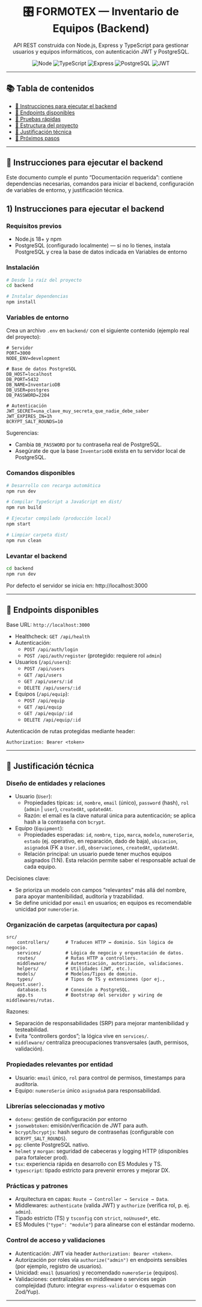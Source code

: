 <div align="center">

# 🎛️ FORMOTEX — Inventario de Equipos (Backend)

API REST construida con Node.js, Express y TypeScript para gestionar usuarios y equipos informáticos, con autenticación JWT y PostgreSQL.

<p>
	<img alt="Node" src="https://img.shields.io/badge/Node.js-18%2B-339933?logo=node.js&logoColor=white" />
	<img alt="TypeScript" src="https://img.shields.io/badge/TypeScript-Strict-3178C6?logo=typescript&logoColor=white" />
	<img alt="Express" src="https://img.shields.io/badge/Express.js-4.x-000000?logo=express&logoColor=white" />
	<img alt="PostgreSQL" src="https://img.shields.io/badge/PostgreSQL-14%2B-4169E1?logo=postgresql&logoColor=white" />
	<img alt="JWT" src="https://img.shields.io/badge/JWT-Auth-000000?logo=jsonwebtokens&logoColor=white" />
</p>

</div>

---

## 📚 Tabla de contenidos

- [🚀 Instrucciones para ejecutar el backend](#-instrucciones-para-ejecutar-el-backend)
- [🧩 Endpoints disponibles](#-endpoints-disponibles)
- [🧪 Pruebas rápidas](#-pruebas-rápidas)
- [🧱 Estructura del proyecto](#-estructura-del-proyecto)
- [🧠 Justificación técnica](#-justificación-técnica)
- [🔮 Próximos pasos](#-próximos-pasos)

---

## 🚀 Instrucciones para ejecutar el backend

Este documento cumple el punto “Documentación requerida”: contiene dependencias necesarias, comandos para iniciar el backend, configuración de variables de entorno, y justificación técnica.

## 1) Instrucciones para ejecutar el backend

### Requisitos previos

- Node.js 18+ y npm
- PostgreSQL (configurado localmente) — si no lo tienes, instala PostgreSQL y crea la base de datos indicada en Variables de entorno

### Instalación

```bash
# Desde la raíz del proyecto
cd backend

# Instalar dependencias
npm install
```

### Variables de entorno

Crea un archivo `.env` en `backend/` con el siguiente contenido (ejemplo real del proyecto):

```env
# Servidor
PORT=3000
NODE_ENV=development

# Base de datos PostgreSQL
DB_HOST=localhost
DB_PORT=5432
DB_NAME=InventarioDB
DB_USER=postgres
DB_PASSWORD=2204

# Autenticación
JWT_SECRET=una_clave_muy_secreta_que_nadie_debe_saber
JWT_EXPIRES_IN=1h
BCRYPT_SALT_ROUNDS=10

```

Sugerencias:

- Cambia `DB_PASSWORD` por tu contraseña real de PostgreSQL.
- Asegúrate de que la base `InventarioDB` exista en tu servidor local de PostgreSQL.

### Comandos disponibles

```bash
# Desarrollo con recarga automática
npm run dev

# Compilar TypeScript a JavaScript en dist/
npm run build

# Ejecutar compilado (producción local)
npm start

# Limpiar carpeta dist/
npm run clean
```

### Levantar el backend

```bash
cd backend
npm run dev
```

Por defecto el servidor se inicia en: http://localhost:3000

---

## 🧩 Endpoints disponibles

Base URL: `http://localhost:3000`

- Healthcheck: `GET /api/health`
- Autenticación:
	- `POST /api/auth/login`
	- `POST /api/auth/register` (protegido: requiere rol `admin`)
- Usuarios (`/api/users`):
	- `POST /api/users`
	- `GET /api/users`
	- `GET /api/users/:id`
	- `DELETE /api/users/:id`
- Equipos (`/api/equip`):
	- `POST /api/equip`
	- `GET /api/equip`
	- `GET /api/equip/:id`
	- `DELETE /api/equip/:id`

Autenticación de rutas protegidas mediante header:

```http
Authorization: Bearer <token>
```

---

## 🧠 Justificación técnica

### Diseño de entidades y relaciones

- Usuario (`User`):
	- Propiedades típicas: `id`, `nombre`, `email` (único), `password` (hash), `rol` (`admin` | `user`), `createdAt`, `updatedAt`.
	- Razón: el email es la clave natural única para autenticación; se aplica hash a la contraseña con `bcrypt`.
- Equipo (`Equipment`):
	- Propiedades esperadas: `id`, `nombre`, `tipo`, `marca`, `modelo`, `numeroSerie`, `estado` (ej. operativo, en reparación, dado de baja), `ubicacion`, `asignadoA` (FK a `User.id`), `observaciones`, `createdAt`, `updatedAt`.
	- Relación principal: un usuario puede tener muchos equipos asignados (1:N). Esta relación permite saber el responsable actual de cada equipo.

Decisiones clave:

- Se prioriza un modelo con campos “relevantes” más allá del nombre, para apoyar mantenibilidad, auditoría y trazabilidad.
- Se define unicidad por `email` en usuarios; en equipos es recomendable unicidad por `numeroSerie`.

### Organización de carpetas (arquitectura por capas)

```
src/
	controllers/      # Traducen HTTP ↔ dominio. Sin lógica de negocio.
	services/         # Lógica de negocio y orquestación de datos.
	routes/           # Rutas HTTP a controllers.
	middleware/       # Autenticación, autorización, validaciones.
	helpers/          # Utilidades (JWT, etc.).
	models/           # Modelos/Tipos de dominio.
	types/            # Tipos de TS y extensiones (por ej., Request.user).
	database.ts       # Conexión a PostgreSQL.
	app.ts            # Bootstrap del servidor y wiring de middlewares/rutas.
```

Razones:

- Separación de responsabilidades (SRP) para mejorar mantenibilidad y testeabilidad.
- Evita “controllers gordos”; la lógica vive en `services/`.
- `middleware/` centraliza preocupaciones transversales (auth, permisos, validación).

### Propiedades relevantes por entidad

- Usuario: `email` único, `rol` para control de permisos, timestamps para auditoría.
- Equipo: `numeroSerie` único `asignadoA` para responsabilidad.

### Librerías seleccionadas y motivo

- `dotenv`: gestión de configuración por entorno 
- `jsonwebtoken`: emisión/verificación de JWT para auth.
- `bcrypt`/`bcryptjs`: hash seguro de contraseñas (configurable con `BCRYPT_SALT_ROUNDS`).
- `pg`: cliente PostgreSQL nativo.
- `helmet` y `morgan`: seguridad de cabeceras y logging HTTP (disponibles para fortalecer prod).
- `tsx`: experiencia rápida en desarrollo con ES Modules y TS.
- `typescript`: tipado estricto para prevenir errores y mejorar DX.

### Prácticas y patrones

- Arquitectura en capas: `Route → Controller → Service → Data`.
- Middlewares: `authenticate` (valida JWT) y `authorize` (verifica rol, p. ej. `admin`).
- Tipado estricto (TS) y `tsconfig` con `strict`, `noUnused*`, etc.
- ES Modules (`"type": "module"`) para alinearse con el estándar moderno.

### Control de acceso y validaciones

- Autenticación: JWT via header `Authorization: Bearer <token>`.
- Autorización por roles vía `authorize("admin")` en endpoints sensibles (por ejemplo, registro de usuarios).
- Unicidad: `email` (usuarios) y recomendado `numeroSerie` (equipos).
- Validaciones: centralizables en middleware o services según complejidad (futuro: integrar `express-validator` o esquemas con Zod/Yup).


---